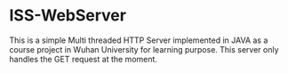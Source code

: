 # ISS-WebServer
 This is a simple Multi threaded HTTP Server implemented in JAVA as a course project in Wuhan University for learning purpose. This server only handles the GET request at the moment.
 
